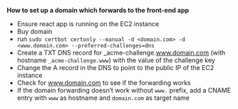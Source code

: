 **How to set up a domain which forwards to the front-end app**  

- Ensure react app is running on the EC2 instance 
- Buy domain
-  run `sudo certbot certonly --manual -d <domain.com> -d <www.domain.com> --preferred-challenges=dns`
- Create a TXT DNS record for _acme-challenge.www.domain.com (with hostname `_acme-challenge.www`) with the value of the challenge key  
- Change the A record in the DNS to point to the public IP of the EC2 instance 
- Check for www.domain.com to see if the forwarding works 
- If the domain forwarding doesn’t work without `www.` prefix, add a CNAME entry with `www` as hostname and `domain.com` as target name
